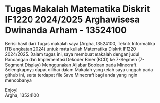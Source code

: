 # Tugas Makalah Matematika Diskrit IF1220 2024/2025 Arghawisesa Dwinanda Arham - 13524100

Berisi hasil dari Tugas makalah saya (Argha, 13524100, Teknik Informatika ITB angkatan 2024) untuk mata kuliah Matematika Diskrit IF1220 2024/2025. Dalam tugas ini, saya membuat makalah dengan judul Rancangan dan Implementasi Dekoder Biner (BCD) ke 7-Segmen (7-Segment Display) Menggunakan Aljabar Boolean pada Minecraft. Selengkapnya dapat dilihat dalam Makalah yang telah saya unggah pada github ini, serta terdapat file Save Minecraft bagi anda yang ingin mencobanya.

Enjoy!
</br>
Argha, 13524100